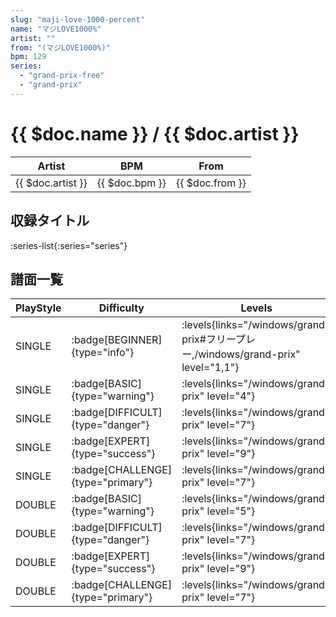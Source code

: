 ```yaml
---
slug: "maji-love-1000-percent"
name: "マジLOVE1000%"
artist: ""
from: "(マジLOVE1000%)"
bpm: 129
series:
  - "grand-prix-free"
  - "grand-prix"
---
```


# {{ $doc.name }} / {{ $doc.artist }}

|Artist|BPM|From|
|------|---|----|
|{{ $doc.artist }}|{{ $doc.bpm }}|{{ $doc.from }}|

## 収録タイトル

:series-list{:series="series"}

## 譜面一覧

|PlayStyle|Difficulty|Levels|Notes|Movie|
|---------|----------|------|-----|-----|
|SINGLE| :badge[BEGINNER]{type="info"}| :levels{links="/windows/grand-prix#フリープレー,/windows/grand-prix" level="1,1"}|65/0||
|SINGLE| :badge[BASIC]{type="warning"}| :levels{links="/windows/grand-prix" level="4"}|127/26||
|SINGLE| :badge[DIFFICULT]{type="danger"}| :levels{links="/windows/grand-prix" level="7"}|179/23||
|SINGLE| :badge[EXPERT]{type="success"}| :levels{links="/windows/grand-prix" level="9"}|252/12||
|SINGLE| :badge[CHALLENGE]{type="primary"}| :levels{links="/windows/grand-prix" level="7"}|123/43(42)||
|DOUBLE| :badge[BASIC]{type="warning"}| :levels{links="/windows/grand-prix" level="5"}|132/20||
|DOUBLE| :badge[DIFFICULT]{type="danger"}| :levels{links="/windows/grand-prix" level="7"}|188/15||
|DOUBLE| :badge[EXPERT]{type="success"}| :levels{links="/windows/grand-prix" level="9"}|250/5||
|DOUBLE| :badge[CHALLENGE]{type="primary"}| :levels{links="/windows/grand-prix" level="7"}|123/43(42)||
